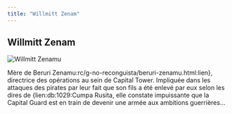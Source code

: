 ```yaml
---
title: "Willmitt Zenam"
---
```


Willmitt Zenam
--------------


![Willmitt Zenamu](/images/stories/saga/gnoreconguista/persos/wilmitt-zenam.png)


Mère de Beruri Zenamu:rc/g-no-reconguista/beruri-zenamu.html:lien}, directrice des opérations au sein de Capital Tower. Impliquée dans les attaques des pirates par leur fait que son fils a été enlevé par eux selon les dires de {lien:db:1029:Cumpa Rusita, elle constate impuissante que la Capital Guard est en train de devenir une armée aux ambitions guerrières... 

